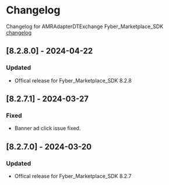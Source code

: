 # Changelog

Changelog for AMRAdapterDTExchange 
Fyber_Marketplace_SDK [changelog](https://developer.digitalturbine.com/hc/en-us/articles/360010922578-Marketplace-iOS-Changelog)

## [8.2.8.0] - 2024-04-22
### Updated
- Offical release for Fyber_Marketplace_SDK 8.2.8

## [8.2.7.1] - 2024-03-27
### Fixed
- Banner ad click issue fixed.

## [8.2.7.0] - 2024-03-20
### Updated
- Offical release for Fyber_Marketplace_SDK 8.2.7
